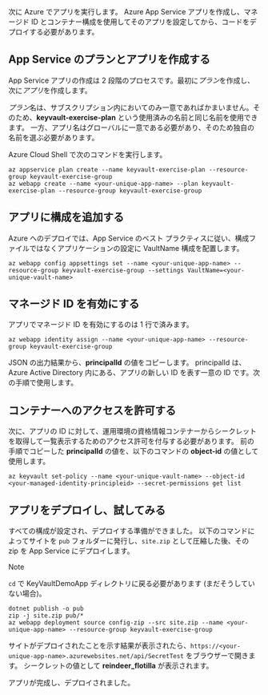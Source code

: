 次に Azure でアプリを実行します。 Azure App Service アプリを作成し、マネージド ID とコンテナー構成を使用してそのアプリを設定してから、コードをデプロイする必要があります。

## <a name="create-the-app-service-plan-and-app"></a>App Service のプランとアプリを作成する

App Service アプリの作成は 2 段階のプロセスです。最初に*プラン*を作成し、次に*アプリ*を作成します。

*プラン*名は、サブスクリプション内においてのみ一意であればかまいません。そのため、**keyvault-exercise-plan** という使用済みの名前と同じ名前を使用できます。 一方、アプリ名はグローバルに一意である必要があり、そのため独自の名前を選ぶ必要があります。

Azure Cloud Shell で次のコマンドを実行します。

```azurecli
az appservice plan create --name keyvault-exercise-plan --resource-group keyvault-exercise-group
az webapp create --name <your-unique-app-name> --plan keyvault-exercise-plan --resource-group keyvault-exercise-group
```

## <a name="add-configuration-to-the-app"></a>アプリに構成を追加する

Azure へのデプロイでは、App Service のベスト プラクティスに従い、構成ファイルではなくアプリケーションの設定に VaultName 構成を配置します。

```azurecli
az webapp config appsettings set --name <your-unique-app-name> --resource-group keyvault-exercise-group --settings VaultName=<your-unique-vault-name>
```

## <a name="enable-managed-identity"></a>マネージド ID を有効にする

アプリでマネージド ID を有効にするのは 1 行で済みます。

```azurecli
az webapp identity assign --name <your-unique-app-name> --resource-group keyvault-exercise-group
```

JSON の出力結果から、**principalId** の値をコピーします。 principalId は、Azure Active Directory 内にある、アプリの新しい ID を表す一意の ID です。次の手順で使用します。

## <a name="grant-access-to-the-vault"></a>コンテナーへのアクセスを許可する

次に、アプリの ID に対して、運用環境の資格情報コンテナーからシークレットを取得して一覧表示するためのアクセス許可を付与する必要があります。 前の手順でコピーした **principalId** の値を、以下のコマンドの **object-id** の値として使用します。

```azurecli
az keyvault set-policy --name <your-unique-vault-name> --object-id <your-managed-identity-principleid> --secret-permissions get list
```

## <a name="deploy-the-app-and-try-it-out"></a>アプリをデプロイし、試してみる

すべての構成が設定され、デプロイする準備ができました。 以下のコマンドによってサイトを `pub` フォルダーに発行し、`site.zip` として圧縮した後、その zip を App Service にデプロイします。

> [!NOTE]
> `cd` で KeyVaultDemoApp ディレクトリに戻る必要があります (まだそうしていない場合)。

```azurecli
dotnet publish -o pub
zip -j site.zip pub/*
az webapp deployment source config-zip --src site.zip --name <your-unique-app-name> --resource-group keyvault-exercise-group
```

サイトがデプロイされたことを示す結果が表示されたら、`https://<your-unique-app-name>.azurewebsites.net/api/SecretTest` をブラウザーで開きます。 シークレットの値として **reindeer_flotilla** が表示されます。

アプリが完成し、デプロイされました。